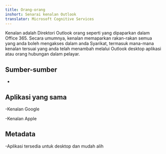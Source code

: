 ```yaml
---
title: Orang-orang
inshort: Senarai kenalan Outlook
translator: Microsoft Cognitive Services
---
```


Kenalan adalah Direktori Outlook orang seperti yang dipaparkan dalam Office 365.
Secara umumnya, kenalan memaparkan rakan-rakan semua yang anda boleh mengakses dalam anda
Syarikat, termasuk mana-mana kenalan tersuai yang anda telah menambah melalui Outlook desktop
aplikasi atau orang hubungan dalam pelayar.

Sumber-sumber
---------

-   

Aplikasi yang sama
--------------------

-Kenalan Google

-Kenalan Apple

Metadata
--------

-Aplikasi tersedia untuk desktop dan mudah alih

